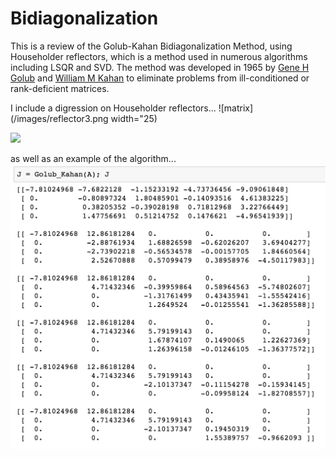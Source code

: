 # Bidiagonalization
This is a review of the Golub-Kahan Bidiagonalization Method, using Householder reflectors, which is a method used in numerous algorithms including LSQR and SVD. The method was developed in 1965 by [Gene H Golub](https://en.wikipedia.org/wiki/Gene_H._Golub) and [William M Kahan](https://en.wikipedia.org/wiki/William_Kahan) to eliminate problems from ill-conditioned or rank-deficient matrices.



I include a digression on Householder reflectors...
![matrix](/images/reflector3.png width="25)

<img src="https://github.com/emchinn/Bidiagonalization/images/reflector3.png" width="25">




as well as an example of the algorithm...
![150x70](images/matrix_example.png)

